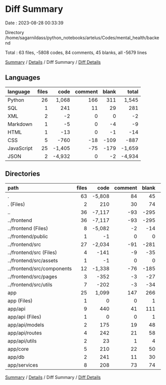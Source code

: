 # Diff Summary

Date : 2023-08-28 00:33:39

Directory /home/sagarnildass/python_notebooks/artelus/Codes/mental_health/backend

Total : 63 files,  -5808 codes, 84 comments, 45 blanks, all -5679 lines

[Summary](results.md) / [Details](details.md) / Diff Summary / [Diff Details](diff-details.md)

## Languages
| language | files | code | comment | blank | total |
| :--- | ---: | ---: | ---: | ---: | ---: |
| Python | 26 | 1,068 | 166 | 311 | 1,545 |
| SQL | 1 | 241 | 11 | 29 | 281 |
| XML | 2 | -2 | 0 | 0 | -2 |
| Markdown | 1 | -5 | 0 | -4 | -9 |
| HTML | 1 | -13 | 0 | -1 | -14 |
| CSS | 5 | -760 | -18 | -109 | -887 |
| JavaScript | 25 | -1,405 | -75 | -179 | -1,659 |
| JSON | 2 | -4,932 | 0 | -2 | -4,934 |

## Directories
| path | files | code | comment | blank | total |
| :--- | ---: | ---: | ---: | ---: | ---: |
| . | 63 | -5,808 | 84 | 45 | -5,679 |
| . (Files) | 2 | 210 | 30 | 74 | 314 |
| .. | 36 | -7,117 | -93 | -295 | -7,505 |
| ../frontend | 36 | -7,117 | -93 | -295 | -7,505 |
| ../frontend (Files) | 8 | -5,082 | -2 | -14 | -5,098 |
| ../frontend/public | 1 | -1 | 0 | 0 | -1 |
| ../frontend/src | 27 | -2,034 | -91 | -281 | -2,406 |
| ../frontend/src (Files) | 4 | -141 | -9 | -35 | -185 |
| ../frontend/src/assets | 1 | -1 | 0 | 0 | -1 |
| ../frontend/src/components | 12 | -1,338 | -76 | -185 | -1,599 |
| ../frontend/src/pages | 3 | -352 | -3 | -27 | -382 |
| ../frontend/src/utils | 7 | -202 | -3 | -34 | -239 |
| app | 25 | 1,099 | 147 | 266 | 1,512 |
| app (Files) | 1 | 0 | 0 | 1 | 1 |
| app/api | 9 | 440 | 41 | 111 | 592 |
| app/api (Files) | 1 | 0 | 0 | 1 | 1 |
| app/api/models | 2 | 175 | 19 | 48 | 242 |
| app/api/routes | 4 | 242 | 21 | 58 | 321 |
| app/api/utils | 2 | 23 | 1 | 4 | 28 |
| app/core | 5 | 210 | 22 | 50 | 282 |
| app/db | 2 | 241 | 11 | 30 | 282 |
| app/services | 8 | 208 | 73 | 74 | 355 |

[Summary](results.md) / [Details](details.md) / Diff Summary / [Diff Details](diff-details.md)